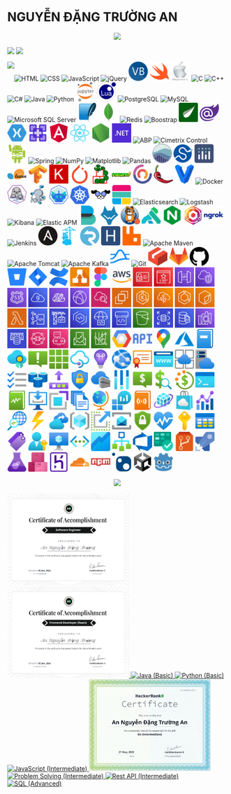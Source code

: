 # NGUYỄN ĐẶNG TRƯỜNG AN
<p align='center'>
<!-- <img src='https://github-profile-trophy.vercel.app/?username=tynab&theme=dracula&column=6'> -->
<img src='https://hacked-github-stat-trophies.vercel.app/?username=tynab&theme=dracula&column=11'>
</p>

<p align=left>
<!-- <img algin='left' width='49%' src='https://github-readme-stats.vercel.app/api?username=tynab&count_private=true&show_icons=true&theme=dracula' /> -->
<img algin='left' width='49.7%' src='https://readme-stats-fabio-vicente.vercel.app/api?username=tynab&count_private=true&show_icons=true&theme=dracula' />
<img algin='right' width='49.7%' src='https://github-readme-streak-stats.herokuapp.com/?user=tynab&theme=dracula' />
</p>

<!-- <img align='left' src='https://github-readme-stats.vercel.app/api/top-langs/?username=tynab&theme=dracula&langs_count=10' /> -->
<img align='left' src='https://github-readme-stats-git-masterrstaa-rickstaa.vercel.app/api/top-langs/?username=tynab&theme=dracula&langs_count=25' />
<!-- <img align='left' src='https://github-readme-stats-sigma-five.vercel.app/api/top-langs/?username=tynab&theme=dracula' /> -->

<p algin='right'>
    <img src='pic/HTML.png' width='44' title='HTML'>
    <img src='pic/CSS.png' width='44' title='CSS'>
    <img src='pic/JS.png' width='44' title='JavaScript'>
    <img src='pic/jQuery.png' width='44' title='jQuery'>
    <img src='pic/VB.png' width='44' title='Visual Basic'>
    <img src='pic/Swift.png' width='44' title='Swift'>
    <img src='pic/ObjectiveC.png' width='44' title='Objective-C'>
    <img src='pic/C.png' width='44' title='C'>
    <img src='pic/CPP.png' width='44' title='C++'>
    <img src='pic/CS.png' width='44' title='C#'>
    <img src='pic/Java.png' width='44' title='Java'>
    <img src='pic/Python.png' width='44' title='Python'>
    <img src='pic/JupyterNotebook.png' width='44' title='Jupyter Notebook'>
    <img src='pic/Lua.png' width='44' title='Lua'>
    <img src='pic/Postgre.png' width='44' title='PostgreSQL'>
    <img src='pic/MySQL.png' width='44' title='MySQL'>
    <img src='pic/MSSS.png' width='44' title='Microsoft SQL Server'>
    <img src='pic/SqLite.png' width='44' title='SQLite'>
    <img src='pic/MongoDb.png' width='44' title='MongoDB'>
    <img src='pic/Redis.png' width='44' title='Redis'>
    <img src='pic/Boostrap.png' width='44' title='Boostrap'>
    <img src='pic/Thymeleaf.png' width='44' title='Thymeleaf'>
    <img src='pic/Blazor.png' width='44' title='Blazor'>
    <img src='pic/Xamarin.png' width='44' title='Xamarin'>
    <img src='pic/MAUI.png' width='44' title='MAUI'>
    <img src='pic/Angular.png' width='44' title='Angular'>
    <img src='pic/React.png' width='44' title='React'>
    <img src='pic/Nodejs.png' width='44' title='Node.js'>
    <img src='pic/dotNet.png' width='44' title='.NET'>
    <img src='pic/ABP.png' width='44' title='ABP'>
    <img src='pic/CCF.png' width='44' title='Cimetrix Control'>
    <img src='pic/Android.png' width='44' title='Android SDK'>
    <img src='pic/Spring.png' width='44' title='Spring'>
    <img src='pic/NumPy.png' width='44' title='NumPy'>
    <img src='pic/Matplotlib.png' width='44' title='Matplotlib'>
    <img src='pic/Pandas.png' width='44' title='Pandas'>
    <img src='pic/seaborn.png' width='44' title='seaborn'>
    <img src='pic/SciPy.png' width='44' title='SciPy'>
    <img src='pic/Plotly.png' width='44' title='Plotly'>
    <img src='pic/sklearn.png' width='44' title='scikit-learn'>
    <img src='pic/TensorFlow.png' width='44' title='TensorFlow'>
    <img src='pic/Keras.png' width='44' title='Keras'>
    <img src='pic/PyTorch.png' width='44' title='PyTorch'>
    <img src='pic/Pymunk.png' width='44' title='Pymunk'>
    <img src='pic/Pygame.png' width='44' title='Pygame'>
    <img src='pic/CAP.png' width='44' title='DotNetCore.CAP'>
    <img src='pic/Lombok.png' width='44' title='Lombok'>
    <img src='pic/Vagrant.png' width='44' title='Vagrant'>
    <img src='pic/Docker.png' width='44' title='Docker'>
    <img src='pic/Podman.png' width='44' title='Podman'>
    <img src='pic/DockerCompose.png' width='44' title='Docker Compose'>
    <img src='pic/Minikube.png' width='44' title='Minikube'>
    <img src='pic/K8s.png' width='44' title='Kubernetes'>
    <img src='pic/K9s.png' width='44' title='K9s'>
    <img src='pic/Elastic.png' width='44' title='Elastic Stack'>
    <img src='pic/Elasticsearch.png' width='44' title='Elasticsearch'>
    <img src='pic/Logstash.png' width='44' title='Logstash'>
    <img src='pic/Kibana.png' width='44' title='Kibana'>
    <img src='pic/APM.png' width='44' title='Elastic APM'>
    <img src='pic/Beats.png' width='44' title='Elastic Beats'>
    <img src='pic/Wazuh.png' width='44' title='Wazuh'>
    <img src='pic/Calico.png' width='44' title='Project Calico'>
    <img src='pic/Kong.png' width='44' title='Kong Gateway'>
    <img src='pic/NGINX.png' width='44' title='NGINX'>
    <img src='pic/NGINXProxyManager.png' width='44' title='NGINX Proxy Manager'>
    <img src='pic/ngrok.png' width='44' title='ngrok'>
    <img src='pic/Jenkins.png' width='44' title='Jenkins'>
    <img src='pic/Ansible.png' width='44' title='Ansible'>
    <img src='pic/Portainer.png' width='44' title='Portainer'>
    <img src='pic/SignalR.png' width='44' title='SignalR'>
    <img src='pic/Hangfire.png' width='44' title='Hangfire'>
    <img src='pic/RabbitMq.png' width='44' title='RabbitMQ'>
    <img src='pic/Maven.png' width='44' title='Apache Maven'>
    <img src='pic/Tomcat.png' width='44' title='Apache Tomcat'>
    <img src='pic/Kafka.png' width='44' title='Apache Kafka'>
    <img src='pic/Pulsar.png' width='44' title='Apache Pulsar'>
    <img src='pic/Git.png' width='44' title='Git'>
    <img src='pic/LFS.png' width='44' title='Git LFS'>
    <img src='pic/GitLab.png' width='44' title='GitLab'>
    <img src='pic/GitHub.png' width='44' title='GitHub'>
    <img src='pic/Bitbucket.png' width='44' title='Bitbucket'>
    <img src='pic/JiraSoftware.png' width='44' title='Jira Software'>
    <img src='pic/Confluence.png' width='44' title='Confluence'>
    <img src='pic/drawio.png' width='44' title='draw.io'>
    <img src='pic/Figma.png' width='44' title='Figma'>
    <img src='pic/AWS.png' width='44' title='AWS'>
    <img src='pic/IAM.png' width='44' title='AWS IAM'>
    <img src='pic/CertificateManager.png' width='44' title='AWS Certificate Manager'>
    <img src='pic/ApiGateway.png' width='44' title='AWS API Gateway'>
    <img src='pic/VPC.png' width='44' title='AWS VPC'>
    <img src='pic/Route53.png' width='44' title='AWS Route 53'>
    <img src='pic/Cloud9.png' width='44' title='AWS Cloud 9'>
    <img src='pic/CloudMap.png' width='44' title='AWS Cloud Map'>
    <img src='pic/CloudFront.png' width='44' title='AWS CloudFront'>
    <img src='pic/CloudWatch.png' width='44' title='AWS CloudWatch'>
    <img src='pic/EC2.png' width='44' title='AWS EC2'>
    <img src='pic/EKS.png' width='44' title='AWS Elastic Kubernetes Service'>
    <img src='pic/ElasticBeanstalk.png' width='44' title='AWS Elastic Beanstalk'>
    <img src='pic/ECS.png' width='44' title='AWS Elastic Container Service'>
    <img src='pic/ECR.png' width='44' title='AWS Elastic Container Registry'>
    <img src='pic/Lambda.png' width='44' title='AWS Lambda'>
    <img src='pic/CodeCommit.png' width='44' title='AWS CodeCommit'>
    <img src='pic/CodeBuild.png' width='44' title='AWS CodeBuild'>
    <img src='pic/CodeArtifact.png' width='44' title='AWS CodeArtifact'>
    <img src='pic/CodeDeploy.png' width='44' title='AWS CodeDeploy'>
    <img src='pic/CodePipeline.png' width='44' title='AWS CodePipeline'>
    <img src='pic/S3.png' width='44' title='AWS S3'>
    <img src='pic/RDS.png' width='44' title='AWS RDS'>
    <img src='pic/AmazonDocumentDB.png' width='44' title='Amazon DocumentDB'>
    <img src='pic/AmazonOpenSearchService.png' width='44' title='Amazon OpenSearch Service'>
    <img src='pic/ElastiCache.png' width='44' title='AWS ElastiCache'>
    <img src='pic/AmazonMQ.png' width='44' title='Amazon MQ'>
    <img src='pic/Chatbot.png' width='44' title='AWS Chatbot'>
    <img src='pic/Billing.png' width='44' title='AWS Billing'>
    <img src='pic/AWSCostManagement.png' width='44' title='AWS Cost Management'>
    <img src='pic/Google.png' width='44' title='Google Cloud Platform'>
    <img src='pic/API.png' width='44' title='Google API'>
    <img src='pic/Map.png' width='44' title='Google Map Platform'>
    <img src='pic/Azure.png' width='44' title='Azure'>
    <img src='pic/ActivityLog.png' width='44' title='Azure Activity Log'>
    <img src='pic/Advisor.png' width='44' title='Azure Advisor'>
    <img src='pic/Alerts.png' width='44' title='Azure Alerts'>
    <img src='pic/AllResources.png' width='44' title='Azure All Resources'>
    <img src='pic/APIManagementServices.png' width='44' title='Azure API Management Services'>
    <img src='pic/ApplicationInsights.png' width='44' title='Azure Application Insights'>
    <img src='pic/AzureAppService.png' width='44' title='Azure App Service'>
    <img src='pic/AppServiceCertificates.png' width='44' title='Azure App Service Certificates'>
    <img src='pic/AppServiceDomains.png' width='44' title='Azure App Service Domains'>
    <img src='pic/AppServiceEnvironments.png' width='44' title='Azure App Service Environments'>
    <img src='pic/AppServicePlans.png' width='44' title='Azure App Service Plans'>
    <img src='pic/Backlog.png' width='44' title='Azure Backlog'>
    <img src='pic/RedisAzure.png' width='44' title='Azure Cache for Redis'>
    <img src='pic/Commit.png' width='44' title='Azure Commit'>
    <img src='pic/ConditionalAccess.png' width='44' title='Azure Conditional Access'>
    <img src='pic/ContainerRegistries.png' width='44' title='Azure Container Registries'>
    <img src='pic/Controls.png' width='44' title='Azure Controls'>
    <img src='pic/CostAlerts.png' width='44' title='Azure Cost Alerts'>
    <img src='pic/CostAnalysis.png' width='44' title='Azure Cost Analysis'>
    <img src='pic/CostBudgets.png' width='44' title='Azure Cost Budgets'>
    <img src='pic/DevConsole.png' width='44' title='Azure Dev Console'>
    <img src='pic/DiagnosticsSettings.png' width='44' title='Azure Diagnostics Settings'>
    <img src='pic/Download.png' width='44' title='Azure Download'>
    <img src='pic/Extensions.png' width='44' title='Azure Extensions'>
    <img src='pic/Files.png' width='44' title='Azure Files'>
    <img src='pic/Globe.png' width='44' title='Azure Globe'>
    <img src='pic/LogAnalyticsWorkspaces.png' width='44' title='Azure Log Analytics Workspaces'>
    <img src='pic/LogStreaming.png' width='44' title='Azure Log Streaming'>
    <img src='pic/ManagedApplicationsCenter.png' width='44' title='Azure Managed Applications Center'>
    <img src='pic/Marketplace.png' width='44' title='Azure Marketplace'>
    <img src='pic/Metrics.png' width='44' title='Azure Metrics'>
    <img src='pic/NetworkWatcher.png' width='44' title='Azure Network Watcher'>
    <img src='pic/Power.png' width='44' title='Azure Power'>
    <img src='pic/RecoveryServicesVaults.png' width='44' title='Azure Recovery Services Vaults'>
    <img src='pic/ResourceGroups.png' width='44' title='Azure Resource Groups'>
    <img src='pic/Scale.png' width='44' title='Azure Scale'>
    <img src='pic/ServiceBus.png' width='44' title='Azure Service Bus'>
    <img src='pic/SecurityCenter.png' width='44' title='Azure Security Center'>
    <img src='pic/ServiceHealth.png' width='44' title='Azure Service Health'>
    <img src='pic/Subscriptions.png' width='44' title='Azure Subscriptions'>
    <img src='pic/Table.png' width='44' title='Azure Table'>
    <img src='pic/Tags.png' width='44' title='Azure Tags'>
    <img src='pic/UserSubscriptions.png' width='44' title='Azure User Subscriptions'>
    <img src='pic/VirtualMachine.png' width='44' title='Azure Virtual Machine'>
    <img src='pic/VirtualNetworks.png' width='44' title='Azure Virtual Networks'>
    <img src='pic/AzureWorkbooks.png' width='44' title='Azure Workbooks'>
    <img src='pic/Workflow.png' width='44' title='Azure Workflow'>
    <img src='pic/AzureDevops.png' width='44' title='Azure Devops'>
    <img src='pic/AzureBoards.png' width='44' title='Azure Boards'>
    <img src='pic/AzureRepos.png' width='44' title='Azure Repos'>
    <img src='pic/AzurePipelines.png' width='44' title='Azure Pipelines'>
    <img src='pic/AzureTestPlans.png' width='44' title='Azure Test Plans'>
    <img src='pic/AzureArtifacts.png' width='44' title='Azure Artifacts'>
    <img src='pic/Heroku.png' width='44' title='Heroku'>
    <img src='pic/Cloudflare.png' width='44' title='Cloudflare'>
    <img src='pic/npm.png' width='44' title='npm'>
    <img src='pic/NuGet.png' width='44' title='NuGet'>
    <img src='pic/Unity.png' width='44' title='Unity'>
    <img src='pic/Godot.png' width='44' title='Godot'>
</p>

<p align='center'>
<img src='https://github-widgetbox.vercel.app/api/profile?username=tynab&data=followers,repositories,stars,commits'>
</p>

<div>
<a href='https://www.hackerrank.com/certificates/21f4d932e858'>
    <img src='certificate/SE.png' width='279' title='Software Engineer'>
</a>
<a href='https://www.hackerrank.com/certificates/4ad345e70e8d'>
    <img src='certificate/FE.png' width='279' title='Frontend Developer (React)'>
</a>
<a href='https://www.hackerrank.com/certificates/18b8b69e9e0f'>
    <img src='certificate/Java1.png' width='279' title='Java (Basic)'>
</a>
<a href='https://www.hackerrank.com/certificates/923b39aff6b7'>
    <img src='certificate/Python1.png' width='279' title='Python (Basic)'>
</a>
<a href='https://www.hackerrank.com/certificates/9136c4f105da'>
    <img src='certificate/JavaScript2.png' width='279' title='JavaScript (Intermediate)'>
</a>
<a href='https://www.hackerrank.com/certificates/fe8553df0712'>
    <img src='certificate/Go2.png' width='279' title='Go (Intermediate)'>
</a>
<a href='https://www.hackerrank.com/certificates/afa149d488a2'>
    <img src='certificate/Problem2.png' width='279' title='Problem Solving (Intermediate)'>
</a>
<a href='https://www.hackerrank.com/certificates/51c373908367'>
    <img src='certificate/Rest2.png' width='279' title='Rest API (Intermediate)'>
</a>
<a href='https://www.hackerrank.com/certificates/9c262c7c1e37'>
    <img src='certificate/SQL3.png' width='279' title='SQL (Advanced)'>
</a>
</div>